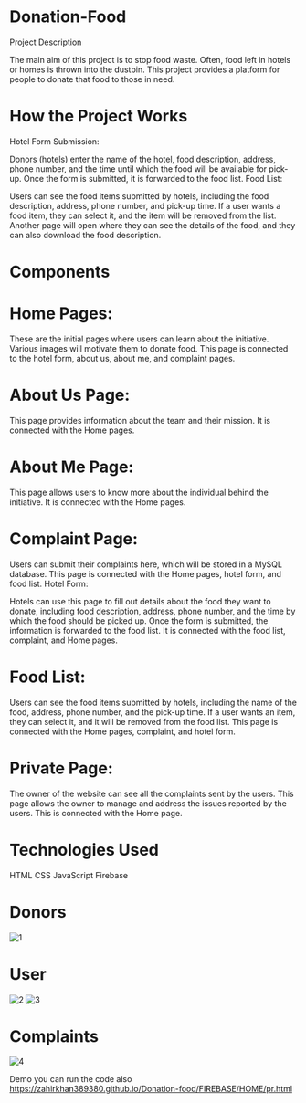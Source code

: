 # Donation-Food

Project Description


The main aim of this project is to stop food waste. Often, food left in hotels or homes is thrown into the dustbin. This project provides a platform for people to donate that food to those in need.

# How the Project Works

Hotel Form Submission:

Donors (hotels) enter the name of the hotel, food description, address, phone number, and the time until which the food will be available for pick-up.
Once the form is submitted, it is forwarded to the food list.
Food List:

Users can see the food items submitted by hotels, including the food description, address, phone number, and pick-up time.
If a user wants a food item, they can select it, and the item will be removed from the list. Another page will open where they can see the details of the food, and they can also download the food description.
# Components 

# Home Pages:

These are the initial pages where users can learn about the initiative. Various images will motivate them to donate food.
This page is connected to the hotel form, about us, about me, and complaint pages.


# About Us Page:

This page provides information about the team and their mission.
It is connected with the Home pages.


# About Me Page:

This page allows users to know more about the individual behind the initiative.
It is connected with the Home pages.


# Complaint Page:

Users can submit their complaints here, which will be stored in a MySQL database.
This page is connected with the Home pages, hotel form, and food list.
Hotel Form:

Hotels can use this page to fill out details about the food they want to donate, including food description, address, phone number, and the time by which the food should be picked up.
Once the form is submitted, the information is forwarded to the food list.
It is connected with the food list, complaint, and Home pages.


# Food List:

Users can see the food items submitted by hotels, including the name of the food, address, phone number, and the pick-up time.
If a user wants an item, they can select it, and it will be removed from the food list.
This page is connected with the Home pages, complaint, and hotel form.


# Private Page:

The owner of the website can see all the complaints sent by the users. This page allows the owner to manage and address the issues reported by the users.
This is connected with the Home page.

# Technologies Used
HTML
CSS
JavaScript
Firebase

# Donors


![1](https://github.com/user-attachments/assets/f369da32-dbac-43f0-8caf-a4524742c52b)

# User

![2](https://github.com/user-attachments/assets/19fff661-eb7e-404e-ab74-a0016be52320)
![3](https://github.com/user-attachments/assets/2b0f6388-e161-4b22-b375-ac0a11e5dc7b)

# Complaints

![4](https://github.com/user-attachments/assets/43bb3f2e-baa3-492d-bb02-967b27085d06)

Demo you can run the code also
https://zahirkhan389380.github.io/Donation-food/FIREBASE/HOME/pr.html
